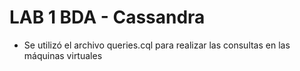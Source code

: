 # LAB 1 BDA - Cassandra

- Se utilizó el archivo queries.cql para realizar las consultas en las máquinas virtuales
